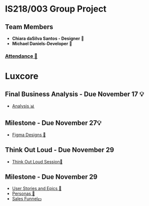 # IS218/003 Group Project

## Team Members
- **Chiara daSilva Santos - Designer** 🌟
- **Michael Daniels-Developer** 🌟

### [Attendance 📅](attendance.md)

# Luxcore

## Final Business Analysis - Due November 17 💡
- [Analysis 📊](files/analysis.md)

## Milestone - Due November 27💡
- [Figma Designs 🎨](files/figma.md)

## Think Out Loud - Due November 29
- [Think Out Loud Session💭](files/thinkoutloud.md)

## Milestone - Due November 29
- [User Stories and Epics 👥](files/epics.md)
- [Personas 👤](files/persona.md)
- [Sales Funnel💵](files/salesFunnel.md)